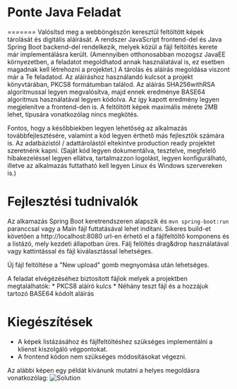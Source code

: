 # Ponte Java Feladat
=======
Valósítsd meg a webböngészőn keresztül feltöltött képek tárolását és digitális aláírását.
A rendszer JavaScript frontend-del és Java Spring Boot backend-del rendelkezik, melyek közül a fájl feltöltés kerete már implementálásra került.
(Amennyiben otthonosabban mozogsz JavaEE környezetben, a feladatot megoldhatod annak használatával is, ez esetben magadnak kell létrehozni a projektet.)
A tárolás és aláírás megoldása viszont már a Te feladatod.
Az aláíráshoz használandó kulcsot a projekt könyvtárában, PKCS8 formátumban találod.
Az aláírás SHA256withRSA algoritmussal legyen megvalósítva, majd ennek eredménye BASE64 algoritmus használatával legyen kódolva.
Az így kapott eredmény legyen megjelenítve a frontend-den is.
A feltöltött képek maximális mérete 2MB lehet, típusára vonatkozólag nincs megkötés.

Fontos, hogy a későbbiekben legyen lehetőség az alkalmazás továbbfejlesztésére, valamint a kód legyen érthető más fejlesztők számára is.
Az adatbázistól / adattárolástól eltekintve production ready projektet szeretnénk kapni.
(Saját kód legyen dokumentálva, tesztelve, megfelelő hibakezeléssel legyen ellátva, tartalmazzon logolást, legyen konfigurálható, illetve az alkalmazás futtatható kell legyen Linux és Windows szervereken is.)

Fejlesztési tudnivalók
======================
Az alkamazás Spring Boot keretrendszeren alapszik és `mvn spring-boot:run` paranccsal vagy a Main fájl futtatásával lehet indítani. 
Sikeres build-et követően a http://localhost:8080 url-en érhető el a fájlfeltöltő komponens és a listázó, mely kezdeti állapotban üres.
Fálj felöltés drag&drop használatával vagy kattintással és fájl kiválasztással lehetséges.

Új fájl feltöltése a "New upload" gomb megnyomása után lehetséges.

A feladat elvégézéséhez biztosított fájlok melyek a projektben megtalálhatók:
    * PKCS8 aláíró kulcs
    * Néhány teszt fájl és a hozzájuk tartozó BASE64 kódolt aláírás
	
Kiegészítések
=============
 - A képek listázásához és fájlfeltöltéshez szükséges implementálni a klienst kiszolgáló végpontokat.
 - A frontend kódon nem szükséges módosításokat végezni. 
 
Az alábbi képen egy példát kívánunk mutatni a helyes megoldásra vonatkozólag:
 ![Solution](image/example.png)
